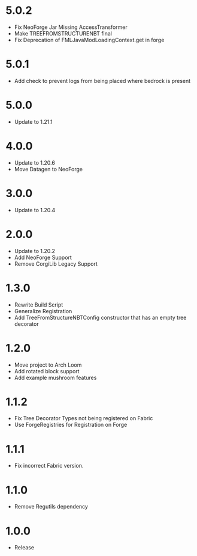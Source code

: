 # 5.0.2
* Fix NeoForge Jar Missing AccessTransformer
* Make TREEFROMSTRUCTURENBT final
* Fix Deprecation of FMLJavaModLoadingContext.get in forge

# 5.0.1
* Add check to prevent logs from being placed where bedrock is present

# 5.0.0
* Update to 1.21.1

# 4.0.0
* Update to 1.20.6
* Move Datagen to NeoForge

# 3.0.0
* Update to 1.20.4

# 2.0.0
* Update to 1.20.2
* Add NeoForge Support
* Remove CorgiLib Legacy Support

# 1.3.0
* Rewrite Build Script
* Generalize Registration
* Add TreeFromStructureNBTConfig constructor that has an empty tree decorator

# 1.2.0
* Move project to Arch Loom
* Add rotated block support
* Add example mushroom features

# 1.1.2
* Fix Tree Decorator Types not being registered on Fabric
* Use ForgeRegistries for Registration on Forge

# 1.1.1
* Fix incorrect Fabric version.

# 1.1.0
* Remove Regutils dependency

# 1.0.0
* Release
